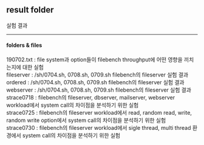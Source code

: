 ## result folder

실험 결과

***
#### folders & files

190702.txt : file system과 option들이 filebench throughput에 어떤 영향을 끼치는지에 대한 실험<br>
fileserver : /sh/0704.sh, 0708.sh, 0709.sh filebench의 fileserver 실험 결과<br>
ordered : /sh/0704.sh, 0708.sh, 0709.sh filebench의 fileserver 실험 결과<br>
webserver : /sh/0704.sh, 0708.sh, 0709.sh filebench의 fileserver 실험 결과<br>
strace0718 : filebench의 fileserver, dbserver, mailserver, webserver workload에서 system call의 차이점을 분석하기 위한 실험<br>
strace0725 : filebench의 fileserver workload에서 read, random read, write, random write option에서 system call의 차이점을 분석하기 위한 실험<br>
strace0730 : filebench의 fileserver workload에서 sigle thread, multi thread 환경에서 system call의 차이점을 분석하기 위한 실험<br>
